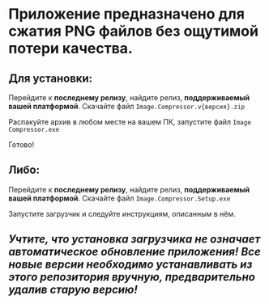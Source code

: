 # Приложение предназначено для сжатия PNG файлов без ощутимой потери качества. 

## Для установки:
Перейдите к **последнему релизу**, найдите релиз, **поддерживаемый вашей платформой**. Скачайте файл `Image.Compressor.v{версия}.zip`

Распакуйте архив в любом месте на вашем ПК, запустите файл `Image Compressor.exe`

Готово!

## Либо:
Перейдите к **последнему релизу**, найдите релиз, **поддерживаемый вашей платформой**. Скачайте файл `Image.Compressor.Setup.exe`

Запустите загрузчик и следуйте инструкциям, описанным в нём. 

## _**Учтите, что установка загрузчика не означает автоматическое обновление приложения! Все новые версии необходимо устанавливать из этого репозитория вручную, предварительно удалив старую версию!**_

